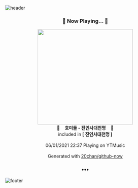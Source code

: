 ![header](https://capsule-render.vercel.app/api?type=wave&height=170&section=header&text=Hi.%20I'm%20SHIFT&fontColor=090707&fontAlignX=45&fontAlignY=65&fontSize=100)

<h3 align="center">🎵 Now Playing... 🎵</h3>
<p align="center">
  <a href="https://music.youtube.com/watch?v=7t-iZc3Psvw">
    <img width="300" src="https://lh3.googleusercontent.com/s4UFG4c2mZLNQnmeGNINibpbTMkkmYeeXFdHnUtR0RD-wYAy2WifXKTWhqwpMqDBcE8CeGweiKCydO4">
  </a>
  <br>
  🎵&nbsp&nbsp&nbsp <b>호미들 - 진인사대천명</b> &nbsp&nbsp&nbsp🎵
  <br>
  included in <b>[ 진인사대천명 ]</b>
  
  <br />
  <br />
  06/01/2021 22:37 Playing on YTMusic
  <br />
  <br />
  Generated with <a href="https://github.com/20chan/github-now">20chan/github-now</a>
</p>

<h3 align="center">•••</h3>

![footer](https://capsule-render.vercel.app/api?type=wave&height=150&section=footer)
